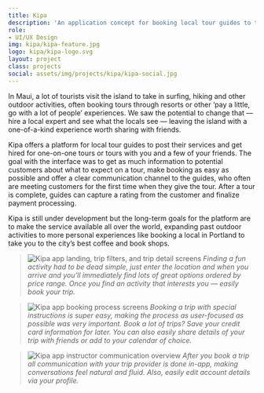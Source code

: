 ```yaml
---
title: Kipa
description: 'An application concept for booking local tour guides to take you on exciting adventures.'
role:
- UI/UX Design
img: kipa/kipa-feature.jpg
logo: kipa/kipa-logo.svg
layout: project
class: projects
social: assets/img/projects/kipa/kipa-social.jpg
---
```


In Maui, a lot of tourists visit the island to take in surfing, hiking and other outdoor activities, often booking tours through resorts or other ‘pay a little, go with a lot of people’ experiences. We saw the potential to change that — hire a local expert and see what the locals see — leaving the island with a one-of-a-kind experience worth sharing with friends.

Kipa offers a platform for local tour guides to post their services and get hired for one-on-one tours or tours with you and a few of your friends. The goal with the interface was to get as much information to potential customers about what to expect on a tour, make booking as easy as possible and offer a clear communication channel to the guides, who often are meeting customers for the first time when they give the tour. After a tour is complete, guides can capture a rating from the customer and finalize payment processing.

Kipa is still under development but the long-term goals for the platform are to make the service available all over the world, expanding past outdoor activities to more personal experiences like booking a local in Portland to take you to the city’s best coffee and book shops.

> <img class="lazy" data-src="{{ site.baseurl }}/assets/img/projects/kipa/kipa-1.png" alt="Kipa app landing, trip filters, and trip detail screens"> *Finding a fun activity had to be dead simple, just enter the location and when you arrive and you’ll immediately find lots of great options ordered by price range. Once you find an activity that interests you — easily book your trip.*

> <img class="lazy" data-src="{{ site.baseurl }}/assets/img/projects/kipa/kipa-2.png" alt="Kipa app booking process screens"> *Booking a trip with special instructions is super easy, making the process as user-focused as possible was very important. Book a lot of trips? Save your credit card information for later. You can also easily share details of your trip with friends or add to your calendar of choice.*

> <img class="lazy" data-src="{{ site.baseurl }}/assets/img/projects/kipa/kipa-3.png" alt="Kipa app instructor communication overview" > *After you book a trip all communication with your trip provider is done in-app, making conversations feel natural and fluid. Also, easily edit account details via your profile.*

